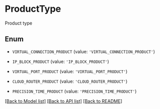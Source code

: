 # ProductType

Product type

## Enum

* `VIRTUAL_CONNECTION_PRODUCT` (value: `'VIRTUAL_CONNECTION_PRODUCT'`)

* `IP_BLOCK_PRODUCT` (value: `'IP_BLOCK_PRODUCT'`)

* `VIRTUAL_PORT_PRODUCT` (value: `'VIRTUAL_PORT_PRODUCT'`)

* `CLOUD_ROUTER_PRODUCT` (value: `'CLOUD_ROUTER_PRODUCT'`)

* `PRECISION_TIME_PRODUCT` (value: `'PRECISION_TIME_PRODUCT'`)

[[Back to Model list]](../README.md#documentation-for-models) [[Back to API list]](../README.md#documentation-for-api-endpoints) [[Back to README]](../README.md)


